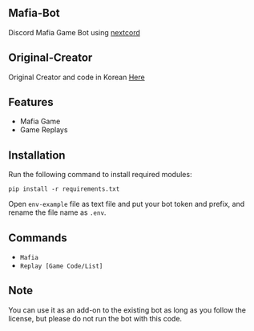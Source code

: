 ## Mafia-Bot
Discord Mafia Game Bot using [nextcord](https://github.com/nextcord/nextcord)

## Original-Creator
Original Creator and code in Korean [Here](https://github.com/frin0911/Mafia-Bot)

## Features
- Mafia Game
- Game Replays

## Installation
Run the following command to install required modules:
```
pip install -r requirements.txt
```

Open `env-example` file as text file and put your bot token and prefix, and rename the file name as `.env`.


## Commands
- `Mafia`
- `Replay [Game Code/List]`

## Note
You can use it as an add-on to the existing bot as long as you follow the license, but please do not run the bot with this code.
